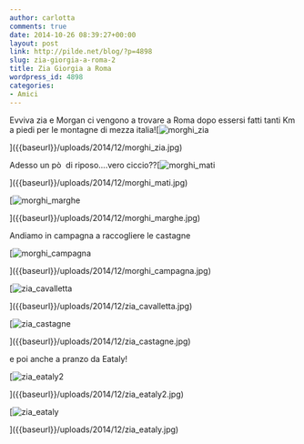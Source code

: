 ```yaml
---
author: carlotta
comments: true
date: 2014-10-26 08:39:27+00:00
layout: post
link: http://pilde.net/blog/?p=4898
slug: zia-giorgia-a-roma-2
title: Zia Giorgia a Roma
wordpress_id: 4898
categories:
- Amici
---
```


Evviva zia e Morgan ci vengono a trovare a Roma dopo essersi fatti tanti Km a piedi per le montagne di mezza italia![![morghi_zia]({{baseurl}}/uploads/2014/12/morghi_zia.jpg)


]({{baseurl}}/uploads/2014/12/morghi_zia.jpg)


Adesso un pò  di riposo....vero ciccio??[![morghi_mati]({{baseurl}}/uploads/2014/12/morghi_mati.jpg)


]({{baseurl}}/uploads/2014/12/morghi_mati.jpg)


 [![morghi_marghe]({{baseurl}}/uploads/2014/12/morghi_marghe.jpg)


]({{baseurl}}/uploads/2014/12/morghi_marghe.jpg)


Andiamo in campagna a raccogliere le castagne

[![morghi_campagna]({{baseurl}}/uploads/2014/12/morghi_campagna.jpg)


]({{baseurl}}/uploads/2014/12/morghi_campagna.jpg)


 [![zia_cavalletta]({{baseurl}}/uploads/2014/12/zia_cavalletta.jpg)


]({{baseurl}}/uploads/2014/12/zia_cavalletta.jpg)


 [![zia_castagne]({{baseurl}}/uploads/2014/12/zia_castagne.jpg)


]({{baseurl}}/uploads/2014/12/zia_castagne.jpg)


e poi anche a pranzo da Eataly!

[![zia_eataly2]({{baseurl}}/uploads/2014/12/zia_eataly2.jpg)


]({{baseurl}}/uploads/2014/12/zia_eataly2.jpg)


 [![zia_eataly]({{baseurl}}/uploads/2014/12/zia_eataly.jpg)


]({{baseurl}}/uploads/2014/12/zia_eataly.jpg)



